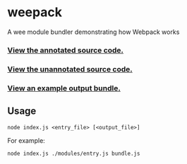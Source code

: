 # weepack

A wee module bundler demonstrating how Webpack works

### [View the annotated source code.](./index.js)

### [View the unannotated source code.](./source.js)

### [View an example output bundle.](./examples/bundle.js)

## Usage

```
node index.js <entry_file> [<output_file>]
```

For example:

```
node index.js ./modules/entry.js bundle.js
```
